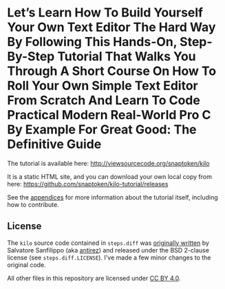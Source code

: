 # Let’s Learn How To Build Yourself Your Own Text Editor The Hard Way By Following This Hands-On, Step-By-Step Tutorial That Walks You Through A Short Course On How To Roll Your Own Simple Text Editor From Scratch And Learn To Code Practical Modern Real-World Pro C By Example For Great Good: The Definitive Guide

The tutorial is available here: http://viewsourcecode.org/snaptoken/kilo

It is a static HTML site, and you can download your own local copy from here:
https://github.com/snaptoken/kilo-tutorial/releases

See the
[appendices](http://viewsourcecode.org/snaptoken/kilo/08.appendices.html) for
more information about the tutorial itself, including how to contribute.

## License

The `kilo` source code contained in `steps.diff` was
[originally written](https://github.com/antirez/kilo) by Salvatore Sanfilippo
(aka [antirez](https://github.com/antirez)) and released under the BSD 2-clause
license (see `steps.diff.LICENSE`). I've made a few minor changes to the
original code.

All other files in this repository are licensed under
[CC BY 4.0](https://creativecommons.org/licenses/by/4.0/).

